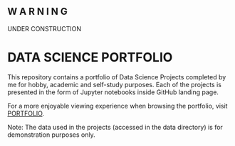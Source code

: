 ## W A R N I N G 
UNDER CONSTRUCTION
# DATA SCIENCE PORTFOLIO
This repository contains a portfolio of Data Science Projects completed by me for hobby, academic and self-study purposes. Each of the projects is presented in the form of Jupyter notebooks inside GitHub landing page.

For a more enjoyable viewing experience when browsing the portfolio, visit [PORTFOLIO](https://www.estebangarnicamateus.github.io/web-portofolio).

Note: The data used in the projects (accessed in the data directory) is for demonstration purposes only.
